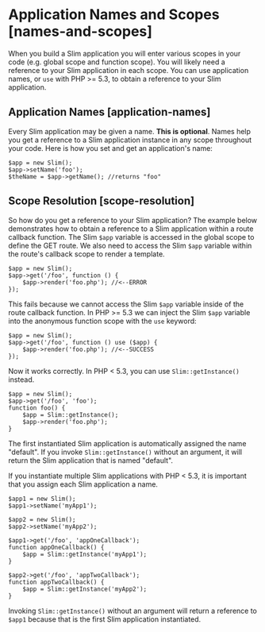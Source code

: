 # Application Names and Scopes [names-and-scopes]

When you build a Slim application you will enter various scopes in your code (e.g. global scope and function scope). You will likely need a reference to your Slim application in each scope. You can use application names, or `use` with PHP >= 5.3, to obtain a reference to your Slim application.

## Application Names [application-names]

Every Slim application may be given a name. **This is optional**. Names help you get a reference to a Slim application instance in any scope throughout your code. Here is how you set and get an application's name:

    $app = new Slim();
    $app->setName('foo');
    $theName = $app->getName(); //returns "foo"

## Scope Resolution [scope-resolution]

So how do you get a reference to your Slim application? The example below demonstrates how to obtain a reference to a Slim application within a route callback function. The Slim `$app` variable is accessed in the global scope to define the GET route. We also need to access the Slim `$app` variable within the route's callback scope to render a template.

    $app = new Slim();
    $app->get('/foo', function () {
        $app->render('foo.php'); //<--ERROR
    });

This fails because we cannot access the Slim `$app` variable inside of the route callback function. In PHP >= 5.3 we can inject the Slim `$app` variable into the anonymous function scope with the `use` keyword:

    $app = new Slim();
    $app->get('/foo', function () use ($app) {
        $app->render('foo.php'); //<--SUCCESS
    });

Now it works correctly. In PHP < 5.3, you can use `Slim::getInstance()` instead.

    $app = new Slim();
    $app->get('/foo', 'foo');
    function foo() {
        $app = Slim::getInstance();
        $app->render('foo.php');
    }

The first instantiated Slim application is automatically assigned the name "default". If you invoke `Slim::getInstance()` without an argument, it will return the Slim application that is named "default".

If you instantiate multiple Slim applications with PHP < 5.3, it is important that you assign each Slim application a name.

    $app1 = new Slim();
    $app1->setName('myApp1');
    
    $app2 = new Slim();
    $app2->setName('myApp2');
    
    $app1->get('/foo', 'appOneCallback');
    function appOneCallback() {
        $app = Slim::getInstance('myApp1');
    }

    $app2->get('/foo', 'appTwoCallback');
    function appTwoCallback() {
        $app = Slim::getInstance('myApp2');
    }

Invoking `Slim::getInstance()` without an argument will return a reference to `$app1` because that is the first Slim application instantiated.